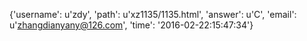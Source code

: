{'username': u'zdy', 'path': u'xz1135/1135.html', 'answer': u'C', 'email': u'zhangdianyany@126.com', 'time': '2016-02-22:15:47:34'}